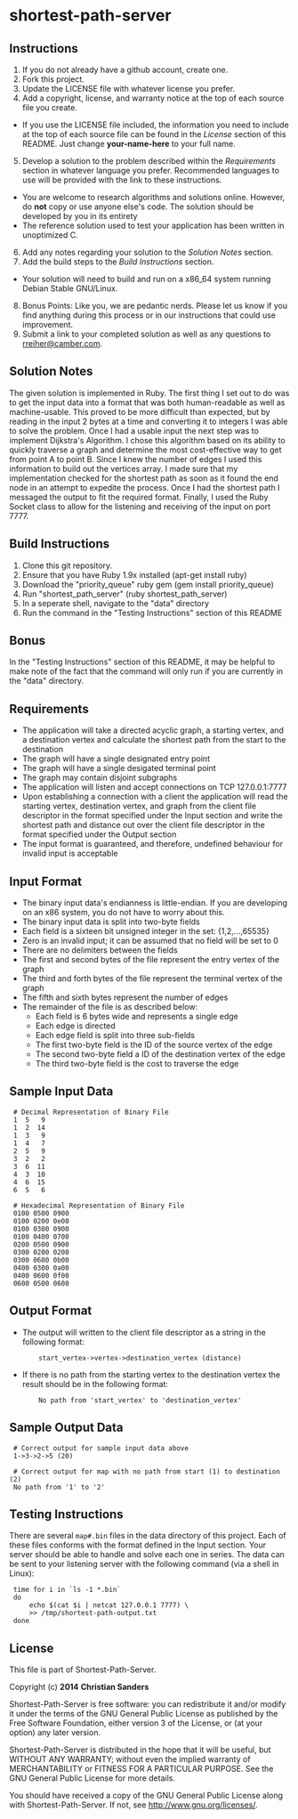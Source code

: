 shortest-path-server
====================

Instructions
------------

1. If you do not already have a github account, create one.
2. Fork this project.
3. Update the LICENSE file with whatever license you prefer.
4. Add a copyright, license, and warranty notice at the top of each source file
   you create.
 * If you use the LICENSE file included, the information you need to include at
   the top of each source file can be found in the *License* section of this
   README. Just change __your-name-here__ to your full name.
5. Develop a solution to the problem described within the *Requirements*
   section in whatever language you prefer. Recommended languages to use will
   be provided with the link to these instructions.
 * You are welcome to research algorithms and solutions online. However, do
   __not__ copy or use anyone else's code. The solution should be developed by
   you in its entirety
 * The reference solution used to test your application has been written in
   unoptimized C.
6. Add any notes regarding your solution to the *Solution Notes* section.
7. Add the build steps to the *Build Instructions* section.
 * Your solution will need to build and run on a x86\_64 system running Debian
   Stable GNU/Linux.
8. Bonus Points: Like you, we are pedantic nerds. Please let us know if you
   find anything during this process or in our instructions that could use
   improvement.
9. Submit a link to your completed solution as well as any questions to
   <rreiher@camber.com>.


Solution Notes
--------------

The given solution is implemented in Ruby.
The first thing I set out to do was to get the input data into a format that was both
human-readable as well as machine-usable.  This proved to be more difficult than
expected, but by reading in the input 2 bytes at a time and converting it to integers
I was able to solve the problem.  Once I had a usable input the next step was to
implement Dijkstra's Algorithm.  I chose this algorithm based on its ability to quickly
traverse a graph and determine the most cost-effective way to get from point A to point
B.  Since I knew the number of edges I used this information to build out the vertices
array.  I made sure that my implementation checked for the shortest path as soon as it found
the end node in an attempt to expedite the process.  Once I had the shortest path I
messaged the output to fit the required format.  Finally, I used the Ruby Socket class
to allow for the listening and receiving of the input on port 7777.


Build Instructions
------------------

1. Clone this git repository.
2. Ensure that you have Ruby 1.9x installed (apt-get install ruby)
3. Download the "priority_queue" ruby gem (gem install priority_queue)
4. Run "shortest_path_server" (ruby shortest_path_server)
5. In a seperate shell, navigate to the "data" directory
6. Run the command in the "Testing Instructions" section of this README

Bonus
-----

In the "Testing Instructions" section of this README, it may be helpful
to make note of the fact that the command will only run if you are 
currently in the "data" directory.

Requirements
------------
* The application will take a directed acyclic graph, a starting vertex, and a
  destination vertex and calculate the shortest path from the start to the
  destination
 * The graph will have a single designated entry point
 * The graph will have a single desigated terminal point
 * The graph may contain disjoint subgraphs
* The application will listen and accept connections on TCP 127.0.0.1:7777
* Upon establishing a connection with a client the application will read the
  starting vertex, destination vertex, and graph from the client file
  descriptor in the format specified under the Input section and write the
  shortest path and distance out over the client file descriptor in the format
  specified under the Output section
 * The input format is guaranteed, and therefore, undefined behaviour for
   invalid input is acceptable


Input Format
------------

* The binary input data's endianness is little-endian. If you are developing on
  an x86 system, you do not have to worry about this.
* The binary input data is split into two-byte fields
* Each field is a sixteen bit unsigned integer in the set: {1,2,...,65535}
 * Zero is an invalid input; it can be assumed that no field will be set to 0
* There are no delimiters between the fields
* The first and second bytes of the file represent the entry vertex of the graph
* The third and forth bytes of the file represent the terminal vertex of the graph
* The fifth and sixth bytes represent the number of edges
* The remainder of the file is as described below:
  * Each field is 6 bytes wide and represents a single edge
  * Each edge is directed
  * Each edge field is split into three sub-fields
   * The first two-byte field is the ID of the source vertex of the edge
   * The second two-byte field a ID of the destination vertex of the edge
   * The third two-byte field is the cost to traverse the edge

Sample Input Data
-----------------

     # Decimal Representation of Binary File
     1  5   9
     1  2  14
     1  3   9
     1  4   7
     2  5   9
     3  2   2
     3  6  11
     4  3  10
     4  6  15
     6  5   6

     # Hexadecimal Representation of Binary File
     0100 0500 0900
     0100 0200 0e00
     0100 0300 0900
     0100 0400 0700
     0200 0500 0900
     0300 0200 0200
     0300 0600 0b00
     0400 0300 0a00
     0400 0600 0f00
     0600 0500 0600


Output Format
-------------

* The output will written to the client file descriptor as a string in the
  following format:

          start_vertex->vertex->destination_vertex (distance)
* If there is no path from the starting vertex to the destination vertex the
  result should be in the following format:

          No path from 'start_vertex' to 'destination_vertex'


Sample Output Data
------------------

     # Correct output for sample input data above
     1->3->2->5 (20)

     # Correct output for map with no path from start (1) to destination (2)
     No path from '1' to '2'


Testing Instructions
--------------------

There are several `map#.bin` files in the data directory of this project. Each
of these files conforms with the format defined in the Input section. Your
server should be able to handle and solve each one in series. The data can be
sent to your listening server with the following command (via a shell in
Linux):

     time for i in `ls -1 *.bin`
     do
         echo $(cat $i | netcat 127.0.0.1 7777) \
         >> /tmp/shortest-path-output.txt
     done

License
-------

This file is part of Shortest-Path-Server.

Copyright (c) __2014__ __Christian Sanders__

Shortest-Path-Server is free software: you can redistribute it and/or modify it
under the terms of the GNU General Public License as published by the Free
Software Foundation, either version 3 of the License, or (at your option) any
later version.

Shortest-Path-Server is distributed in the hope that it will be useful, but
WITHOUT ANY WARRANTY; without even the implied warranty of MERCHANTABILITY or
FITNESS FOR A PARTICULAR PURPOSE.  See the GNU General Public License for more
details.

You should have received a copy of the GNU General Public License along with
Shortest-Path-Server.  If not, see <http://www.gnu.org/licenses/>.
